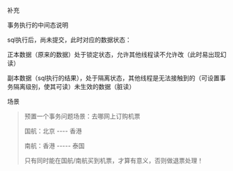 补充

事务执行的中间态说明

sql执行后，尚未提交，此时对应的数据状态：

正本数据（原来的数据）处于锁定状态，允许其他线程读不允许改（此时易出现幻读）

副本数据（sql执行的结果），处于隔离状态，其他线程是无法接触到的（可设置事务隔离级别，使其可读）未生效的数据（脏读）

场景

> 预置一个事务问题场景：去哪网上订购机票 
>
> 国航：北京 ---- 香港 
>
> 南航：香港 ----- 泰国
>
> 只有同时能在国航/南航买到机票，才算有意义，否则做退票处理！




